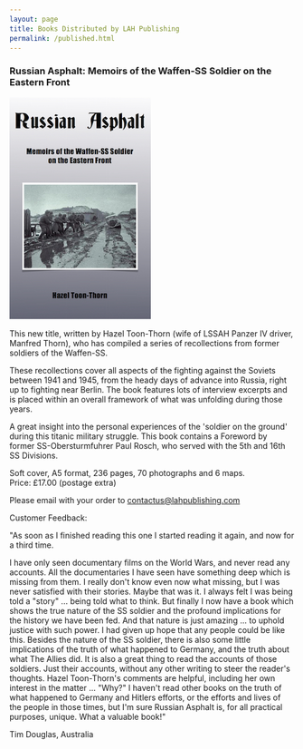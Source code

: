 ```yaml
---
layout: page
title: Books Distributed by LAH Publishing
permalink: /published.html
---
```

<h3>Russian Asphalt: Memoirs of the Waffen-SS Soldier on the Eastern Front</h3>
<img src="./assets/russian.jpg" alt="Russian Asphalt: Memoirs of the Waffen-SS Soldier on the Eastern Front" class="books" />

<p>This new title, written by Hazel Toon-Thorn (wife of LSSAH Panzer IV driver, Manfred Thorn), who has compiled a series of recollections from former soldiers of the Waffen-SS.</p>

<p>These recollections cover all aspects of the fighting against the Soviets between 1941 and 1945, from the heady days of advance into Russia, right up to fighting near Berlin. The book features lots of interview excerpts and is placed within an overall framework of what was unfolding during those years.</p>

<p>A great insight into the personal experiences of the 'soldier on the ground' during this titanic military struggle. This book contains a Foreword by former SS-Obersturmfuhrer Paul Rosch, who served with the 5th and 16th SS Divisions.</p>

<p>Soft cover, A5 format, 236 pages, 70 photographs and 6 maps. <br />Price: &pound;17.00 (postage extra)</p>

<p>Please email with your order to <a href="mailto:contactus@lahpublishing.com">contactus@lahpublishing.com</a></p>

<p>Customer Feedback:</p>
<p>"As soon as I finished reading this one I started reading it again, and now for a third time.</p>
I have only seen documentary films on the World Wars, and never read any accounts.  All the documentaries I have seen have something deep which is missing from them.  I really don't know even now what missing, but I was never satisfied with their stories.  Maybe that was it.  I always felt I was being told a "story" ... being told what to think.  But finally I now have a book which shows the true nature of the SS soldier and the profound implications for the history we have been fed.  And that nature is just amazing ... to uphold justice with such power.  I had given up hope that any people could be like this.
Besides the nature of the SS soldier, there is also some little implications of the truth of what happened to Germany, and the truth about what The Allies did.
It is also a great thing to read the accounts of those soldiers.  Just their accounts, without any other writing to steer the reader's thoughts.  Hazel Toon-Thorn's comments are helpful, including her own interest in the matter ... "Why?"
I haven't read other books on the truth of what happened to Germany and Hitlers efforts, or the efforts and lives of the people in those times, but I'm sure Russian Asphalt is, for all practical purposes, unique.
What a valuable book!"

<p>Tim Douglas, Australia</p>


